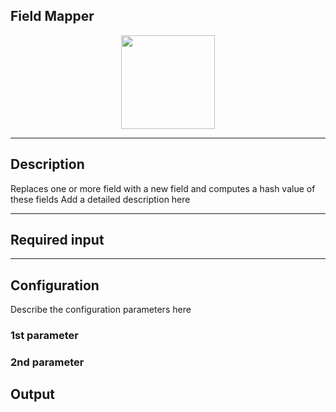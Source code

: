 <!--
  ~ Licensed to the Apache Software Foundation (ASF) under one or more
  ~ contributor license agreements.  See the NOTICE file distributed with
  ~ this work for additional information regarding copyright ownership.
  ~ The ASF licenses this file to You under the Apache License, Version 2.0
  ~ (the "License"); you may not use this file except in compliance with
  ~ the License.  You may obtain a copy of the License at
  ~
  ~    http://www.apache.org/licenses/LICENSE-2.0
  ~
  ~ Unless required by applicable law or agreed to in writing, software
  ~ distributed under the License is distributed on an "AS IS" BASIS,
  ~ WITHOUT WARRANTIES OR CONDITIONS OF ANY KIND, either express or implied.
  ~ See the License for the specific language governing permissions and
  ~ limitations under the License.
  ~
  -->

## Field Mapper

<p align="center"> 
    <img src="icon.png" width="150px;" class="pe-image-documentation"/>
</p>

***

## Description

Replaces one or more field with a new field and computes a hash value of these fields
Add a detailed description here

***

## Required input


***

## Configuration

Describe the configuration parameters here

### 1st parameter


### 2nd parameter

## Output